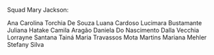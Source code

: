Squad Mary Jackson:

Ana Carolina Torchia De Souza
Luana Cardoso
Lucimara Bustamante
Juliana Hatake
Camila Aragão
Daniela Do Nascimento Dalla Vecchia
Lorrayne Santana
Tainá Maria Travassos Mota Martins
Mariana Mehler
Stefany Silva
